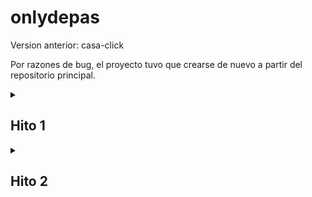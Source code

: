 # onlydepas

Version anterior: casa-click

Por razones de bug, el proyecto tuvo que crearse de nuevo a partir del repositorio principal. 
<details>
<summary>

## Hito 1

</summary>

### Ambiente de desarrollo:

![hito 1 Ambiente de desarrollo](https://github.com/Bar011/casa-click/assets/65033110/a7d626b0-d3f9-4a4b-a56e-89478621995f)

### Representacion del modelo relacional de los datos

![casa-click drawio](https://github.com/Bar011/casa-click/assets/65033110/3f8b280e-b34b-4aab-aa86-318bf0131a75)

![hito 1 modelos parte 1](https://github.com/Bar011/casa-click/assets/65033110/c7931800-dc1c-4509-9bba-bf472e43c2cb)

![hito 1 modelos parte 2](https://github.com/Bar011/casa-click/assets/65033110/f834d8f8-968e-42b7-b35d-554f8c55d3f4)

### conexión a la base de datos:

![hito 1 conexion BD](https://github.com/Bar011/casa-click/assets/65033110/1948dbca-dd9c-4bcd-9372-1224c18550df)

### Manipulación de datos:

Obtener inmuebles:

![hito 1 obtener inmuebles](https://github.com/Bar011/casa-click/assets/65033110/757c0d15-f4bc-4104-9581-a89418c55d15)

![Hito 1 inmuebles en la BD](https://github.com/Bar011/casa-click/assets/65033110/c5bbb81f-7b4b-4c04-a7e8-f996d7cbce71)

Crear inmueble: 

![Hito 1 crear inmueble de prueba](https://github.com/Bar011/casa-click/assets/65033110/42b56760-297d-4562-9963-872d9a99ca0d)

![hito 1 inmueble de prueba creado](https://github.com/Bar011/casa-click/assets/65033110/95497dc4-9cb6-45c4-bbee-91ec3bd7a0f5)

![Hito 1 inmueble creado en la BD](https://github.com/Bar011/casa-click/assets/65033110/9a713f63-00c5-4999-a85e-ad0f1566badd)

Actualizar descripción del inmueble:

![hito 1 actualizacion descr casa 2 en DB](https://github.com/Bar011/casa-click/assets/65033110/0e552601-1a38-480c-8f7b-785742a55613)

![hito 1 actualizacion descripcion  casa hito 2](https://github.com/Bar011/casa-click/assets/65033110/410c5dda-f377-4f2d-9421-a5faaec86ecf)

Eliminar inmueble: 

![hito 1 elimincacion inmueble](https://github.com/Bar011/casa-click/assets/65033110/4d565043-7884-4b43-a317-e5b5bf6de8bd)

![eliminacion casa prueba 2 en BD](https://github.com/Bar011/casa-click/assets/65033110/63ed9c82-6a52-4186-8c0c-d3acd02cb1de)

</details>

<details>
<summary>

## Hito 2

</summary>

### Población de la base de datos con el comando "loaddata" : 

![hito 2 cargar datos](https://github.com/Bar011/casa-click/assets/65033110/6296f266-8b74-4686-9f70-b273372dbc1c)

### Script que genera un listado de inmuebles por comuna :

Script: 

![hito 2 consultar comunas y generar texto](https://github.com/Bar011/casa-click/assets/65033110/4a6c47b1-c2dd-4d08-acb9-9ad7373b0685)

Archivo creado:

![hito 2 archivo creado comunas exitosamente](https://github.com/Bar011/casa-click/assets/65033110/a0bba696-0534-490a-97d6-790bc3d9a5fb)

### Script que genera un listado de inmuebles por regiones:

Script: 

![hito 2 consultar regiones y generar texto](https://github.com/Bar011/casa-click/assets/65033110/0075e722-5c50-4624-9b8a-88a963d510b0)

Archivo creado:

![hito 2 archivo regiones creado exitosamente](https://github.com/Bar011/casa-click/assets/65033110/6ab99184-2930-42bb-ae97-0e2d696ffc6c)

</details>
